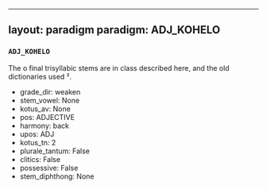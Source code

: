 
---
layout: paradigm
paradigm: ADJ_KOHELO
---
### ` ADJ_KOHELO `

The o final trisyllabic stems are in class described here, and the old dictionaries used ². 
* grade_dir: weaken
* stem_vowel: None
* kotus_av: None
* pos: ADJECTIVE
* harmony: back
* upos: ADJ
* kotus_tn: 2
* plurale_tantum: False
* clitics: False
* possessive: False
* stem_diphthong: None
